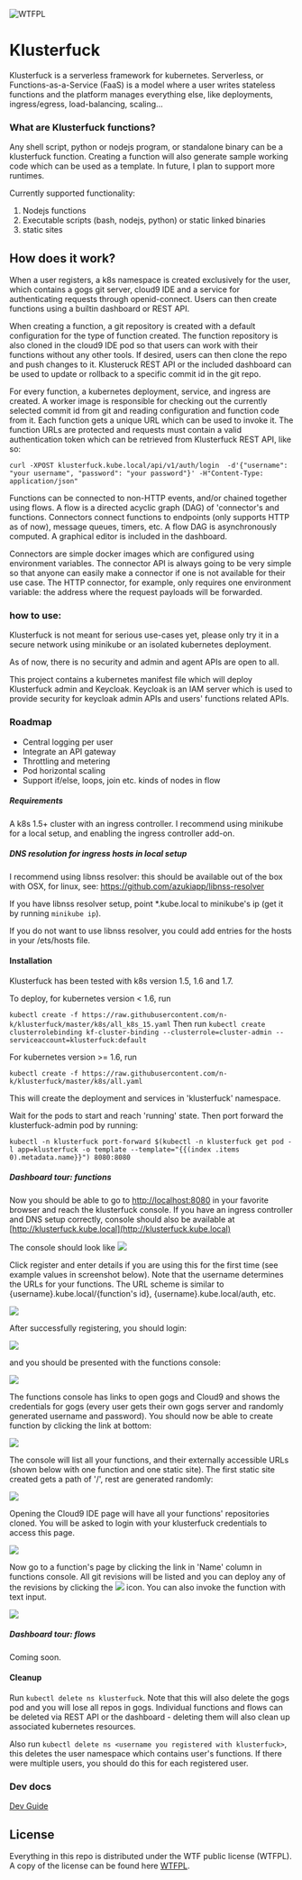 ![WTFPL](http://www.wtfpl.net/wp-content/uploads/2012/12/wtfpl-badge-4.png)
# Klusterfuck
Klusterfuck is a serverless framework for kubernetes. Serverless, or Functions-as-a-Service (FaaS)
is a model where a user writes stateless functions and the 
platform manages everything else, like deployments, ingress/egress, load-balancing, scaling...

### What are Klusterfuck functions?
Any shell script, python or nodejs program, or standalone binary can be a klusterfuck function. 
Creating a function will also generate sample working code which can be used as a template.
In future, I plan to support more runtimes.

Currently supported functionality:
1. Nodejs functions
2. Executable scripts (bash, nodejs, python) or static linked binaries
3. static sites

## How does it work?
When a user registers, a k8s namespace is created exclusively for the user, 
which contains a gogs git server, cloud9 IDE and a service for authenticating requests 
through openid-connect.
Users can then create functions using a builtin dashboard or REST API.

When creating a function, a git repository is created with a default configuration for the type of 
function created. The function repository is also cloned in the cloud9 IDE pod so that users can work 
with their functions without any other tools.
If desired, users can then clone the repo and push changes to it. Klusteruck REST API or the 
included dashboard can be used to update or rollback to a specific commit id in the git repo.

For every function, a kubernetes deployment, service, and ingress are created. A worker image 
is responsible for checking out the currently selected commit id from git and reading configuration 
and function code from it. 
Each function gets a unique URL which can be used to invoke it. 
The function URLs are protected and requests must contain a valid authentication token which can be 
retrieved from Klusterfuck REST API, like so:

`curl -XPOST klusterfuck.kube.local/api/v1/auth/login 
    -d'{"username": "your username", "password": "your password"}' -H"Content-Type: application/json"`


Functions can be connected to non-HTTP events, and/or chained together using flows. 
A flow is a directed acyclic graph (DAG) of 'connector's and functions. 
Connectors connect functions to endpoints (only supports HTTP as of now), message queues, timers, etc. 
A flow DAG is asynchronously computed. A graphical editor is included in the dashboard.

Connectors are simple docker images which are configured using environment variables. The connector
API is always going to be very simple so that anyone can easily make a connector if one is not available
for their use case. The HTTP connector, for example, only requires one environment variable: the address 
where the request payloads will be forwarded.

### how to use:
Klusterfuck is not meant for serious use-cases yet, please only try it in a secure network using 
minikube or an isolated kubernetes deployment.

As of now, there is no security and admin and agent APIs are open to all. 

This project contains a kubernetes manifest file which will deploy Klusterfuck admin and Keycloak. Keycloak 
is an IAM server which is used to provide security for keycloak admin APIs and users' functions related APIs.

### Roadmap
 - Central logging per user
 - Integrate an API gateway
 - Throttling and metering
 - Pod horizontal scaling
 - Support if/else, loops, join etc. kinds of nodes in flow

##### Requirements
A k8s 1.5+ cluster with an ingress controller. I recommend using minikube for a local setup, and enabling
the ingress controller add-on.
##### DNS resolution for ingress hosts in local setup
I recommend using libnss resolver: this should be available out of the box with OSX, for linux, see: https://github.com/azukiapp/libnss-resolver

If you have libnss resolver setup, point *.kube.local to minikube's ip (get it by running `minikube ip`).

If you do not want to use libnss resolver, you could add entries for the hosts in your /ets/hosts file.

#### Installation
Klusterfuck has been tested with k8s version 1.5, 1.6 and 1.7.

To deploy, for kubernetes version < 1.6, run 
 
 `kubectl create -f https://raw.githubusercontent.com/n-k/klusterfuck/master/k8s/all_k8s_15.yaml`
Then run `kubectl create clusterrolebinding kf-cluster-binding --clusterrole=cluster-admin --serviceaccount=klusterfuck:default`


For kubernetes version >= 1.6, run 

`kubectl create -f https://raw.githubusercontent.com/n-k/klusterfuck/master/k8s/all.yaml`

This will create the deployment and services in 'klusterfuck' namespace.

Wait for the pods to start and reach 'running' state. Then port forward the klusterfuck-admin pod by 
running:

`kubectl -n klusterfuck port-forward $(kubectl -n klusterfuck get pod -l app=klusterfuck -o template --template="{{(index .items 0).metadata.name}}") 8080:8080`

##### Dashboard tour: functions
Now you should be able to go to [http://localhost:8080](http://localhost:8080) in your favorite 
browser and reach the klusterfuck console. If you have an ingress controller and DNS setup correctly,
console should also be available at [http://klusterfuck.kube.local](http://klusterfuck.kube.local)

The console should look like 
![](docs/images/console_start.png)

Click register and enter details if you are using this for the first time (see example values in screenshot below).
Note that the username determines the URLs for your functions. The URL scheme is similar to 
{username}.kube.local/{function's id}, {username}.kube.local/auth, etc.

![](docs/images/register.png)

After successfully registering, you should login:

![](docs/images/login.png)

and you should be presented with the functions console:

![](docs/images/functions.png)

The functions console has links to open gogs and Cloud9 and shows the credentials for gogs 
(every user gets their own gogs server and randomly generated username and password).
You should now be able to create function by clicking the link at bottom:

![](docs/images/create_function.png)

The console will list all your functions, and their externally accessible URLs 
(shown below with one function and one static site). The first static site created gets 
a path of '/', rest are generated randomly:

![](docs/images/list_functions.png)


Opening the Cloud9 IDE page will have all your functions' repositories cloned. You will 
be asked to login with your klusterfuck credentials to access this page.

![](docs/images/cloud9.png)


Now go to a function's page by clicking the link in 'Name' column in functions console.
All git revisions will be listed and you can deploy any of the revisions by clicking the 
![](docs/images/deploy.png) icon. You can also invoke the function with text input.

![](docs/images/function.png)

##### Dashboard tour: flows
Coming soon.

#### Cleanup
Run `kubectl delete ns klusterfuck`. Note that this will also delete the gogs pod and you will lose 
all repos in gogs. Individual functions and flows can be deleted via REST API or the dashboard - deleting
them will also clean up associated kubernetes resources.

Also run `kubectl delete ns <username you registered with klusterfuck>`, this deletes the user namespace
which contains user's functions. If there were multiple users, you should do this for each registered user.

### Dev docs
[Dev Guide](./docs/dev-guide.md)

## License
Everything in this repo is distributed under the WTF public license (WTFPL). A copy of the license 
can be found here [WTFPL](http://www.wtfpl.net).
